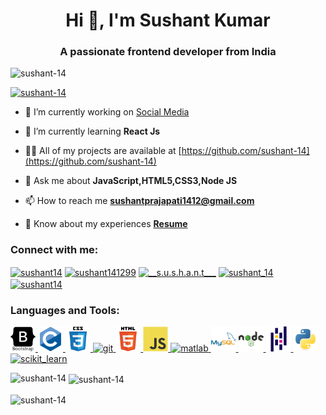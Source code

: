 <h1 align="center">Hi 👋, I'm Sushant Kumar</h1>
<h3 align="center">A passionate frontend developer from India</h3>

<p align="left"> <img src="https://komarev.com/ghpvc/?username=sushant-14&label=Profile%20views&color=0e75b6&style=flat" alt="sushant-14" /> </p>
<!-- https://github-profile-trophy.vercel.app/?username=ryo-ma&theme=dracula -->
<p align="left"> <a href="https://github.com/sushant-14/?tab=repositories"><img src="https://github-profile-trophy.vercel.app/?username=sushant-14" alt="sushant-14" /></a> </p>

- 🔭 I’m currently working on [Social Media](https://github.com/sushant-14/media_post.git)

- 🌱 I’m currently learning **React Js**

- 👨‍💻 All of my projects are available at [https://github.com/sushant-14](https://github.com/sushant-14)

- 💬 Ask me about **JavaScript,HTML5,CSS3,Node JS**

- 📫 How to reach me **sushantprajapati1412@gmail.com**

- 📄 Know about my experiences [**Resume**](https://drive.google.com/file/d/1RAru2nc1XTJJtgyOEVzGBo3B3tuSBNhZ/view?usp=sharing)

<h3 align="left">Connect with me:</h3>
<p align="left">
<a href="https://linkedin.com/in/sushant14" target="blank"><img align="center" src="https://raw.githubusercontent.com/rahuldkjain/github-profile-readme-generator/master/src/images/icons/Social/linked-in-alt.svg" alt="sushant14" height="30" width="40" /></a>
<a href="https://codesandbox.com/sushant141299" target="blank"><img align="center" src="https://raw.githubusercontent.com/rahuldkjain/github-profile-readme-generator/master/src/images/icons/Social/codesandbox.svg" alt="sushant141299" height="30" width="40" /></a>
<a href="https://instagram.com/__s.u.s.h.a.n.t___" target="blank"><img align="center" src="https://raw.githubusercontent.com/rahuldkjain/github-profile-readme-generator/master/src/images/icons/Social/instagram.svg" alt="__s.u.s.h.a.n.t___" height="30" width="40" /></a>
<a href="https://www.hackerrank.com/sushant_14" target="blank"><img align="center" src="https://raw.githubusercontent.com/rahuldkjain/github-profile-readme-generator/master/src/images/icons/Social/hackerrank.svg" alt="sushant_14" height="30" width="40" /></a>
<a href="https://www.leetcode.com/sushant14" target="blank"><img align="center" src="https://raw.githubusercontent.com/rahuldkjain/github-profile-readme-generator/master/src/images/icons/Social/leet-code.svg" alt="sushant14" height="30" width="40" /></a>
</p>

<h3 align="left">Languages and Tools:</h3>
<p align="left"> <a href="https://getbootstrap.com" target="_blank" rel="noreferrer"> <img src="https://raw.githubusercontent.com/devicons/devicon/master/icons/bootstrap/bootstrap-plain-wordmark.svg" alt="bootstrap" width="40" height="40"/> </a> <a href="https://www.cprogramming.com/" target="_blank" rel="noreferrer"> <img src="https://raw.githubusercontent.com/devicons/devicon/master/icons/c/c-original.svg" alt="c" width="40" height="40"/> </a> <a href="https://www.w3schools.com/css/" target="_blank" rel="noreferrer"> <img src="https://raw.githubusercontent.com/devicons/devicon/master/icons/css3/css3-original-wordmark.svg" alt="css3" width="40" height="40"/> </a> <a href="https://git-scm.com/" target="_blank" rel="noreferrer"> <img src="https://www.vectorlogo.zone/logos/git-scm/git-scm-icon.svg" alt="git" width="40" height="40"/> </a> <a href="https://www.w3.org/html/" target="_blank" rel="noreferrer"> <img src="https://raw.githubusercontent.com/devicons/devicon/master/icons/html5/html5-original-wordmark.svg" alt="html5" width="40" height="40"/> </a> <a href="https://developer.mozilla.org/en-US/docs/Web/JavaScript" target="_blank" rel="noreferrer"> <img src="https://raw.githubusercontent.com/devicons/devicon/master/icons/javascript/javascript-original.svg" alt="javascript" width="40" height="40"/> </a> <a href="https://www.mathworks.com/" target="_blank" rel="noreferrer"> <img src="https://upload.wikimedia.org/wikipedia/commons/2/21/Matlab_Logo.png" alt="matlab" width="40" height="40"/> </a> <a href="https://www.mysql.com/" target="_blank" rel="noreferrer"> <img src="https://raw.githubusercontent.com/devicons/devicon/master/icons/mysql/mysql-original-wordmark.svg" alt="mysql" width="40" height="40"/> </a> <a href="https://nodejs.org" target="_blank" rel="noreferrer"> <img src="https://raw.githubusercontent.com/devicons/devicon/master/icons/nodejs/nodejs-original-wordmark.svg" alt="nodejs" width="40" height="40"/> </a> <a href="https://pandas.pydata.org/" target="_blank" rel="noreferrer"> <img src="https://raw.githubusercontent.com/devicons/devicon/2ae2a900d2f041da66e950e4d48052658d850630/icons/pandas/pandas-original.svg" alt="pandas" width="40" height="40"/> </a> <a href="https://www.python.org" target="_blank" rel="noreferrer"> <img src="https://raw.githubusercontent.com/devicons/devicon/master/icons/python/python-original.svg" alt="python" width="40" height="40"/> </a> <a href="https://scikit-learn.org/" target="_blank" rel="noreferrer"> <img src="https://upload.wikimedia.org/wikipedia/commons/0/05/Scikit_learn_logo_small.svg" alt="scikit_learn" width="40" height="40"/> </a> </p>

<p><img align="left" src="https://github-readme-stats.vercel.app/api/top-langs?username=sushant-14&show_icons=true&locale=en&layout=compact" alt="sushant-14" /></p>

<p>&nbsp;<img align="center" src="https://github-readme-stats.vercel.app/api?username=sushant-14&show_icons=true&locale=en" alt="sushant-14" /></p>

<p><img align="center" src="https://github-readme-streak-stats.herokuapp.com/?user=sushant-14&" alt="sushant-14" /></p>

